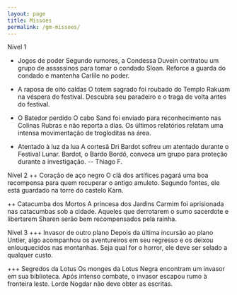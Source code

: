 ```yaml
---
layout: page
title: Missoes
permalink: /gm-missoes/
---
```





Nível 1
+ Jogos de poder
Segundo rumores, a Condessa Duvein contratou um grupo de assassinos para tomar o condado Sloan. Reforce a guarda do condado e mantenha Carlile no poder.

+ A raposa de oito caldas
O totem sagrado foi roubado do Templo Rakuam na véspera do festival. Descubra seu paradeiro e o traga de volta antes do festival.

+ O Batedor perdido
O cabo Sand foi enviado para reconhecimento nas Colinas Rubras e não reporta a dias. Os últimos relatórios relatam uma intensa movimentação de trogloditas na área.

+ Atentado à luz da lua
A cortesã Dri Bardot sofreu um atentado durante o Festival Lunar. Bardot, o Bardo Bordô, convoca um grupo para proteção durante a investigação.
-- Thiago F.

Nível 2
++ Coração de aço negro
O clã dos artífices pagará uma boa recompensa para quem recuperar o antigo amuleto. Segundo fontes, ele está guardado na torre do castelo Karn.

++ Catacumba dos Mortos
A princesa dos Jardins Carmim foi aprisionada nas catacumbas sob a cidade. Aqueles que derrotarem o sumo sacerdote e libertarem Sharen serão bem recompensados pela rainha.



Nível 3
+++ Invasor de outro plano
Depois da última incursão ao plano Untier, algo acompanhou os aventureiros em seu regresso e os deixou enlouquecidos nas montanhas. Seja qual for o horror, ele deve ser selado a qualquer custo.

+++ Segredos da Lotus
Os monges da Lotus Negra encontram um invasor em sua biblioteca. Após intenso combate, o invasor escapou rumo à fronteira leste. Lorde Nogdar não deve obter as escritas.
